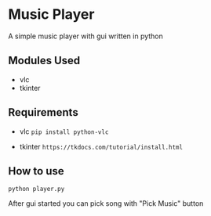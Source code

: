 # Music Player
A simple music player with gui written in python

## Modules Used

- vlc
- tkinter

## Requirements

- vlc 
`pip install python-vlc`

- tkinter
`https://tkdocs.com/tutorial/install.html`

## How to use
`python player.py`

After gui started you can pick song with "Pick Music" button
